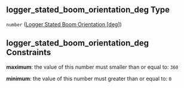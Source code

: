 ## logger\_stated\_boom\_orientation\_deg Type

`number` ([Logger Stated Boom Orientation \[deg\]](iea43_wra_data_model-properties-measurement-location-measurement-location-properties-measurement-point-measurement-point-properties-logger-measurement-configuration-logger-measurement-configuration-properties-logger-stated-boom-orientation-deg.md))

## logger\_stated\_boom\_orientation\_deg Constraints

**maximum**: the value of this number must smaller than or equal to: `360`

**minimum**: the value of this number must greater than or equal to: `0`
